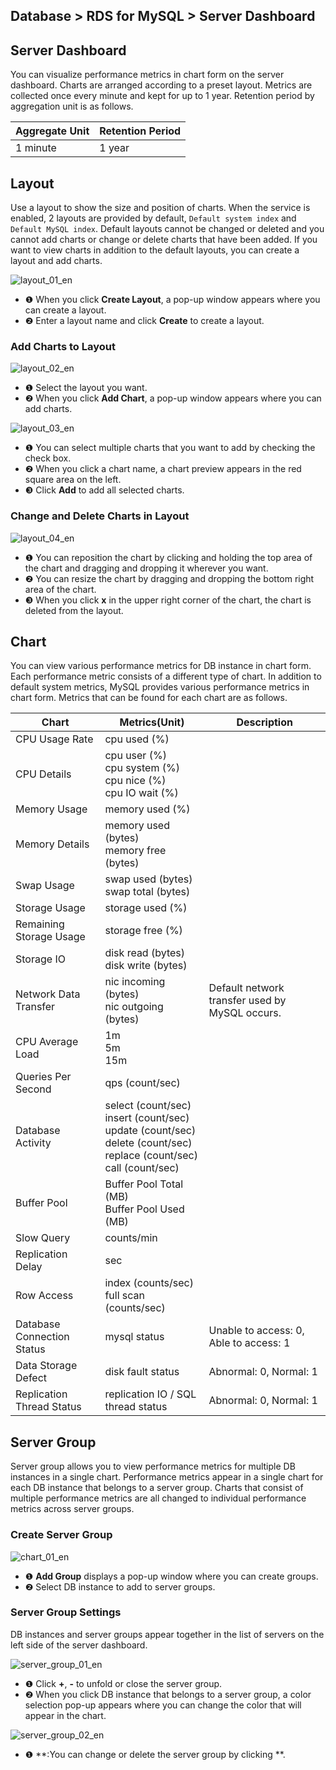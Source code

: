 ## Database > RDS for MySQL > Server Dashboard

## Server Dashboard
You can visualize performance metrics in chart form on the server dashboard. Charts are arranged according to a preset layout. Metrics are collected once every minute and kept for up to 1 year. Retention period by aggregation unit is as follows.

| Aggregate Unit | Retention Period |
|----------------|------------------| 
| 1 minute | 1 year |

## Layout

Use a layout to show the size and position of charts. When the service is enabled, 2 layouts are provided by default, `Default system index` and `Default MySQL index`. Default layouts cannot be changed or deleted and you cannot add charts or change or delete charts that have been added. If you want to view charts in addition to the default layouts, you can create a layout and add charts.

![layout_01_en](https://static.toastoven.net/prod_rds/23.04.11/layout_01_en.png)

* ❶ When you click **Create Layout**, a pop-up window appears where you can create a layout.
* ❷ Enter a layout name and click **Create** to create a layout.

### Add Charts to Layout

![layout_02_en](https://static.toastoven.net/prod_rds/23.04.11/layout_02_en.png)

* ❶ Select the layout you want.
* ❷ When you click **Add Chart**, a pop-up window appears where you can add charts.

![layout_03_en](https://static.toastoven.net/prod_rds/23.04.11/layout_03_en.png)

* ❶ You can select multiple charts that you want to add by checking the check box.
* ❷ When you click a chart name, a chart preview appears in the red square area on the left.
* ❸ Click **Add** to add all selected charts.

### Change and Delete Charts in Layout

![layout_04_en](https://static.toastoven.net/prod_rds/23.04.11/layout_04_en.png)

* ❶ You can reposition the chart by clicking and holding the top area of the chart and dragging and dropping it wherever you want.
* ❷ You can resize the chart by dragging and dropping the bottom right area of the chart.
* ❸ When you click **x** in the upper right corner of the chart, the chart is deleted from the layout.

## Chart

You can view various performance metrics for DB instance in chart form. Each performance metric consists of a different type of chart. In addition to default system metrics, MySQL provides various performance metrics in chart form. Metrics that can be found for each chart are as follows.

| Chart                      | Metrics(Unit)                                                                                                                        | Description                                    |
|----------------------------|--------------------------------------------------------------------------------------------------------------------------------------|------------------------------------------------|
| CPU Usage Rate             | cpu used (%)                                                                                                                         |                                                |
| CPU Details                | cpu user (%)<br/>cpu system (%)<br/>cpu nice (%)<br/>cpu IO wait (%)                                                                 |                                                |
| Memory Usage               | memory used (%)                                                                                                                      |                                                |
| Memory Details             | memory used (bytes)<br/>memory free (bytes)                                                                                          |                                                |
| Swap Usage                 | swap used (bytes)<br> swap total (bytes)                                                                                             |                                                |
| Storage Usage              | storage used (%)                                                                                                                     |                                                |
| Remaining Storage Usage    | storage free (%)                                                                                                                     |                                                |
| Storage IO                 | disk read (bytes)<br> disk write (bytes)                                                                                             |                                                |
| Network Data Transfer      | nic incoming (bytes)<br> nic outgoing (bytes)                                                                                        | Default network transfer used by MySQL occurs. |
| CPU Average Load           | 1m<br/>5m<br/>15m                                                                                                                    |                                                |
| Queries Per Second         | qps (count/sec)                                                                                                                      |                                                |
| Database Activity          | select (count/sec)<br/>insert (count/sec)<br/>update (count/sec)<br/>delete (count/sec)<br/>replace (count/sec)<br/>call (count/sec) |                                                |
| Buffer Pool                | Buffer Pool Total (MB)<br/>Buffer Pool Used (MB)                                                                                     |                                                |
| Slow Query                 | counts/min                                                                                                                           |                                                |
| Replication Delay          | sec                                                                                                                                  |                                                |
| Row Access                 | index (counts/sec)<br/>full scan (counts/sec)                                                                                        |                                                |
| Database Connection Status | mysql status                                                                                                                         | Unable to access: 0, Able to access: 1         |
| Data Storage Defect        | disk fault status                                                                                                                    | Abnormal: 0, Normal: 1                         |
| Replication Thread Status  | replication IO / SQL thread status                                                                                                   | Abnormal: 0, Normal: 1                         |

## Server Group

Server group allows you to view performance metrics for multiple DB instances in a single chart. Performance metrics appear in a single chart for each DB instance that belongs to a server group. Charts that consist of multiple performance metrics are all changed to individual performance metrics across server groups.

### Create Server Group

![chart_01_en](https://static.toastoven.net/prod_rds/23.04.11/chart_01_en.png)

* ❶ **Add Group** displays a pop-up window where you can create groups.
* ❷ Select DB instance to add to server groups.

### Server Group Settings

DB instances and server groups appear together in the list of servers on the left side of the server dashboard.

![server_group_01_en](https://static.toastoven.net/prod_rds/23.04.11/server_group_01_en.png)

* ❶ Click **+**, **-** to unfold or close the server group.
* ❷ When you click DB instance that belongs to a server group, a color selection pop-up appears where you can change the color that will appear in the chart.

![server_group_02_en](https://static.toastoven.net/prod_rds/23.04.11/server_group_02_en.png)

* ❶ **:You can change or delete the server group by clicking **.